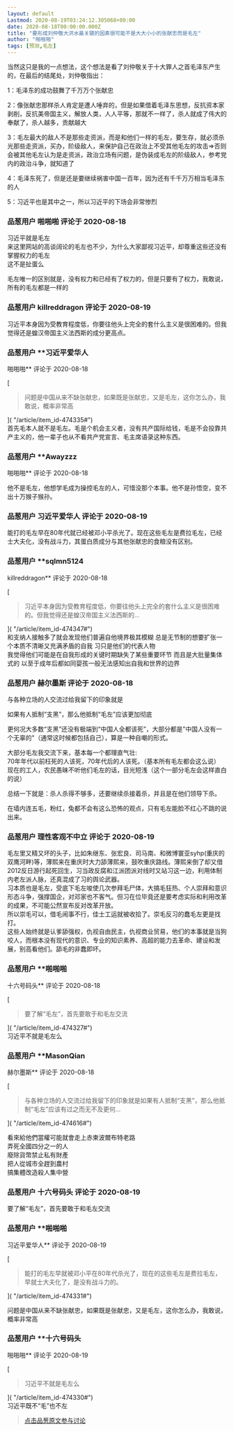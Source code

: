 ```yaml
---
layout: default
Lastmod: 2020-08-19T03:24:12.305068+00:00
date: 2020-08-18T00:00:00.000Z
title: "要形成刘仲敬大洪水最关键的因素很可能不是大大小小的张献忠而是毛左"
author: "啪啪啪"
tags: [预测,毛左]
---
```


当然这只是我的一点想法，这个想法是看了刘仲敬关于十大罪人之首毛泽东产生的，在最后的结尾处，刘仲敬指出：  
  
1：毛泽东的成功鼓舞了千万万个张献忠  
  
2：像张献忠那样杀人肯定是遭人唾弃的，但是如果借着毛泽东思想，反抗资本家剥削，反抗美帝国主义，解放人类，人人平等，那就不一样了，杀人就成了伟大的奉献了，杀人越多，贡献越大  
  
3：毛左最大的敌人不是那些走资派，而是和他们一样的毛左，要生存，就必须杀光那些走资派，买办，阶级敌人，来保护自己在政治上不受其他毛左的攻击=>否则会被其他毛左认为是走资派，政治立场有问题，是伪装成毛左的阶级敌人，参考党内的政治斗争，就知道了  
  
4：毛泽东死了，但是还是要继续祸害中国一百年，因为还有千千万万相当毛泽东的人  
  
5：习近平也是其中之一，所以习近平的下场会非常惨烈

            
### 品葱用户 **啪啪啪** 评论于 2020-08-18
        
习近平就是毛左  
来这里网站的高谈阔论的毛左也不少，为什么大家鄙视习近平，却尊重这些还没有掌握权力的毛左  
这不是扯蛋么  
  
毛左唯一的区别就是，没有权力和已经有了权力的，但是只要有了权力，我敢说，所有的毛左都是一样的
        


            
### 品葱用户 **killreddragon** 评论于 2020-08-19
        
习近平本身因为受教育程度低，你要往他头上完全的套什么主义是很困难的。但我觉得还是蝗汉帝国主义法西斯的成分更高点。
        


            
### 品葱用户 **习近平爱华人 
啪啪啪** 评论于 2020-08-18
        
[

> 问题是中国从来不缺张献忠，如果既是张献忠，又是毛左，这你怎么办，我敢说，概率非常高

]( "/article/item_id-474335#")  
首先毛本人就不是毛左。毛是个机会主义者，没有共产国际给钱，毛是不会投靠共产主义的，他一辈子也从不看共产党宣言、毛主席语录这种东西。
        


            
### 品葱用户 **Awayzzz 
啪啪啪** 评论于 2020-08-18
        
他不是毛左，他想学毛成为操控毛左的人，可惜没那个本事。他不是孙悟空，变不出十万猴子猴孙。
        


            
### 品葱用户 **习近平爱华人** 评论于 2020-08-19
        
能打的毛左早在80年代就已经被邓小平杀光了。现在这些毛左是费拉毛左，已经士大夫化，没有战斗力，其蛋白质成分与其他张献忠的食粮没有区别。
        


            
### 品葱用户 **sqlmn5124 
killreddragon** 评论于 2020-08-18
        
[

> 习近平本身因为受教育程度低，你要往他头上完全的套什么主义是很困难的。但我觉得还是蝗汉帝国主义法西斯的...

]( "/article/item_id-474347#")  
和支纳人接触多了就会发现他们普遍自他境界极其模糊 总是无节制的想要扩张一个本质不清晰又充满矛盾的自我 习只是他们的代表人物  
我觉得他们可能是在自我形成的关键时期缺失了某些重要环节 而且是大批量集体式的 以至于成年后都如同婴孩一般无法感知出自我和世界的边界
        


            
### 品葱用户 **赫尔墨斯** 评论于 2020-08-18
        
与各种立场的人交流过给我留下的印象就是  
  
如果有人抵制“支黑”，那么他抵制“毛左”应该更加彻底  
  
更何况大多数“支黑”还没有极端到“中国人全都该死”，大部分都是"中国人没有一个无辜的"（通常这时候都包括自己），算是一种自嘲的形式。  
  
大部分毛左我交流下来，基本每一个都理直气壮:  
70年年代以前枉死的人该死，70年代后的人该死。（基本所有毛左都会这么说）  
现在的工人，农民愚昧不听他们毛左的话，目光短浅（这个一部分毛左会这样直白的说）  
  
总结一下就是：杀人杀得不够多，还要继续杀接着杀，并且是在他们领导下杀。  
  
在墙内连五毛，粉红，兔都不会有这么恐怖的观点，只有毛左能脸不红心不跳的说出来。
        


            
### 品葱用户 **理性客观不中立** 评论于 2020-08-19
        
毛左里又精又坏的头子，比如朱继东、张宏良、司马南、和微博寰亚syhp(重庆的双鹰河畔)等，薄熙来在重庆时大力舔薄熙来，鼓吹重庆路线。薄熙来倒了却又借2012反日游行起死回生，习当政反腐和江派团派对线时又站习这一边，利用体制内老左派人脉，还真混成了习的舆论武器。  
习本质也是毛左，受底下毛左唆使几次参拜毛尸体，大搞毛狂热、个人崇拜和意识形态斗争，强撑国企，对邓家也不客气。但习在位毕竟还是要考虑实际和利用改革的成果，不可能公然宣布反对改革开放。  
所以崇毛可以，借毛闹事不行，佳士工运就被收拾了。崇毛反习的蠢毛左更是找打。  
这些人始终就是认爹舔强权，仇视自由民主，仇视商业贸易，他们的本事就是当狗咬人，而根本没有现代的意识、专业的知识素养、高超的能力去革命、建设和发展，别高看他们。舔毛的非蠢即坏。
        


            
### 品葱用户 **啪啪啪 
十六号码头** 评论于 2020-08-18
        
[

> 要了解“毛左”，首先要敢于和毛左交流

]( "/article/item_id-474327#")  
习近平不就是毛左么
        


            
### 品葱用户 **MasonQian 
赫尔墨斯** 评论于 2020-08-18
        
[

> 与各种立场的人交流过给我留下的印象就是如果有人抵制“支黑”，那么他抵制“毛左”应该有过之而无不及更何...

]( "/article/item_id-474616#")  
  
看來給他們當權可能就會走上赤柬波爾布特老路  
弄死全國四分之一的人  
廢除貨幣禁止私有財產  
把人從城市全趕到農村  
搞集體改造殺人集中營
        


            
### 品葱用户 **十六号码头** 评论于 2020-08-19
        
要了解“毛左”，首先要敢于和毛左交流
        


            
### 品葱用户 **啪啪啪 
习近平爱华人** 评论于 2020-08-19
        
[

> 能打的毛左早就被邓小平在80年代杀光了，现在的这些毛左是费拉毛左，早就士大夫化了，是没有战斗力的。

]( "/article/item_id-474331#")  
  
问题是中国从来不缺张献忠，如果既是张献忠，又是毛左，这你怎么办，我敢说，概率非常高
        


            
### 品葱用户 **十六号码头 
啪啪啪** 评论于 2020-08-19
        
[

> 习近平不就是毛左么

]( "/article/item_id-474330#")  
习近平既不“毛”也不左
        






> [点击品葱原文参与讨论](https://pincong.rocks/article/id-23107__sort_key-agree_count__sort-DESC)

